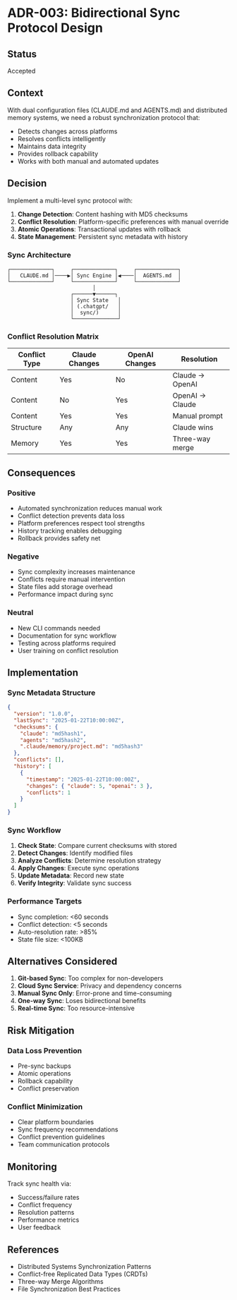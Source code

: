 # ADR-003: Bidirectional Sync Protocol Design

## Status
Accepted

## Context

With dual configuration files (CLAUDE.md and AGENTS.md) and distributed memory systems, we need a robust synchronization protocol that:
- Detects changes across platforms
- Resolves conflicts intelligently
- Maintains data integrity
- Provides rollback capability
- Works with both manual and automated updates

## Decision

Implement a multi-level sync protocol with:

1. **Change Detection**: Content hashing with MD5 checksums
2. **Conflict Resolution**: Platform-specific preferences with manual override
3. **Atomic Operations**: Transactional updates with rollback
4. **State Management**: Persistent sync metadata with history

### Sync Architecture

```
┌─────────────┐     ┌─────────────┐     ┌─────────────┐
│   CLAUDE.md │────▶│ Sync Engine │◀────│  AGENTS.md  │
└─────────────┘     └─────────────┘     └─────────────┘
                           │
                    ┌──────▼──────┐
                    │ Sync State   │
                    │ (.chatgpt/   │
                    │  sync/)      │
                    └──────────────┘
```

### Conflict Resolution Matrix

| Conflict Type | Claude Changes | OpenAI Changes | Resolution |
|--------------|---------------|----------------|------------|
| Content | Yes | No | Claude → OpenAI |
| Content | No | Yes | OpenAI → Claude |
| Content | Yes | Yes | Manual prompt |
| Structure | Any | Any | Claude wins |
| Memory | Yes | Yes | Three-way merge |

## Consequences

### Positive
- Automated synchronization reduces manual work
- Conflict detection prevents data loss
- Platform preferences respect tool strengths
- History tracking enables debugging
- Rollback provides safety net

### Negative
- Sync complexity increases maintenance
- Conflicts require manual intervention
- State files add storage overhead
- Performance impact during sync

### Neutral
- New CLI commands needed
- Documentation for sync workflow
- Testing across platforms required
- User training on conflict resolution

## Implementation

### Sync Metadata Structure
```json
{
  "version": "1.0.0",
  "lastSync": "2025-01-22T10:00:00Z",
  "checksums": {
    "claude": "md5hash1",
    "agents": "md5hash2",
    ".claude/memory/project.md": "md5hash3"
  },
  "conflicts": [],
  "history": [
    {
      "timestamp": "2025-01-22T10:00:00Z",
      "changes": { "claude": 5, "openai": 3 },
      "conflicts": 1
    }
  ]
}
```

### Sync Workflow
1. **Check State**: Compare current checksums with stored
2. **Detect Changes**: Identify modified files
3. **Analyze Conflicts**: Determine resolution strategy
4. **Apply Changes**: Execute sync operations
5. **Update Metadata**: Record new state
6. **Verify Integrity**: Validate sync success

### Performance Targets
- Sync completion: <60 seconds
- Conflict detection: <5 seconds
- Auto-resolution rate: >85%
- State file size: <100KB

## Alternatives Considered

1. **Git-based Sync**: Too complex for non-developers
2. **Cloud Sync Service**: Privacy and dependency concerns
3. **Manual Sync Only**: Error-prone and time-consuming
4. **One-way Sync**: Loses bidirectional benefits
5. **Real-time Sync**: Too resource-intensive

## Risk Mitigation

### Data Loss Prevention
- Pre-sync backups
- Atomic operations
- Rollback capability
- Conflict preservation

### Conflict Minimization
- Clear platform boundaries
- Sync frequency recommendations
- Conflict prevention guidelines
- Team communication protocols

## Monitoring

Track sync health via:
- Success/failure rates
- Conflict frequency
- Resolution patterns
- Performance metrics
- User feedback

## References

- Distributed Systems Synchronization Patterns
- Conflict-free Replicated Data Types (CRDTs)
- Three-way Merge Algorithms
- File Synchronization Best Practices